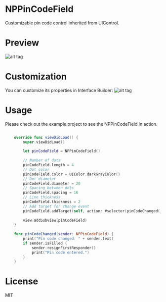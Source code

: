 # NPPinCodeField
Customizable pin code control inherited from UIControl.

# Preview
![alt tag](https://s31.postimg.org/qnp444auj/Simulator_Screen_Shot_Jul_10_2016_10.30.36_PM.png)

# Customization
You can customize its properties in Interface Builder:
![alt tag](https://s31.postimg.org/lnrnw657v/Screen_Shot_2016-07-10_at_10.29.10_PM.png)

# Usage
Please check out the example project to see the NPPinCodeField in action.
```Swift

    override func viewDidLoad() {
        super.viewDidLoad()
        
        let pinCodeField = NPPinCodeField()
        
        // Number of dots
        pinCodeField.length = 4
        // Dot color
        pinCodeField.color = UIColor.darkGrayColor()
        // Dot diameter
        pinCodeField.diameter = 20
        // Spacing between dots
        pinCodeField.spacing = 16
        // Line thickness
        pinCodeField.thickness = 2
        // Add target for change event
        pinCodeField.addTarget(self, action: #selector(pinCodeChanged(_:)), forControlEvents: .EditingChanged)
        
        view.addSubview(pinCodeField)
    }
    
    func pinCodeChanged(sender: NPPinCodeField) {
        print("Pin code changed: " + sender.text)
        if sender.isFilled {
            sender.resignFirstResponder()
            print("Pin code entered.")
        }
    }

```

# License
MIT
